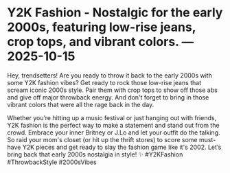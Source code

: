 # Y2K Fashion - Nostalgic for the early 2000s, featuring low-rise jeans, crop tops, and vibrant colors. — 2025-10-15

Hey, trendsetters! Are you ready to throw it back to the early 2000s with some Y2K fashion vibes? Get ready to rock those low-rise jeans that scream iconic 2000s style. Pair them with crop tops to show off those abs and give off major throwback energy. And don't forget to bring in those vibrant colors that were all the rage back in the day. 

Whether you’re hitting up a music festival or just hanging out with friends, Y2K fashion is the perfect way to make a statement and stand out from the crowd. Embrace your inner Britney or J.Lo and let your outfit do the talking. So raid your mom's closet (or hit up the thrift stores) to score some must-have Y2K pieces and get ready to slay the fashion game like it's 2002. Let’s bring back that early 2000s nostalgia in style! ✨ #Y2KFashion #ThrowbackStyle #2000sVibes